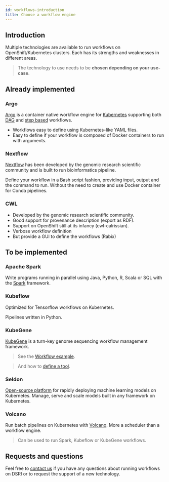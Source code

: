 ```yaml
---
id: workflows-introduction
title: Choose a workflow engine
---
```


## Introduction

Multiple technologies are available to run workflows on OpenShift/Kubernetes clusters. Each has its strengths and weaknesses in different areas.

> The technology to use needs to be **chosen depending on your use-case**.

## Already implemented

### Argo

[Argo](https://argoproj.github.io/argo/) is a container native workflow engine for [Kubernetes](https://kubernetes.io/) supporting both [DAG](https://argoproj.github.io/docs/argo/examples/readme.html#dag) and [step based](https://argoproj.github.io/docs/argo/examples/readme.html#steps) workflows.

* Workflows easy to define using Kubernetes-like YAML files.
* Easy to define if your workflow is composed of Docker containers to run with arguments.

### Nextflow

[Nextflow](https://www.nextflow.io/) has been developed by the genomic research scientific community and is built to run bioinformatics pipeline.

Define your workflow in a Bash script fashion, providing input, output and the command to run. Without the need to create and use Docker container for Conda pipelines.

### CWL

* Developed by the genomic research scientific community.
* Good support for provenance description (export as RDF).
* Support on OpenShift still at its infancy (cwl-calrissian).
* Verbose workflow definition
* But provide a GUI to define the workflows (Rabix)

## To be implemented

### Apache Spark

Write programs running in parallel using Java, Python, R, Scala or SQL with the [Spark](https://spark.apache.org/) framework.

### Kubeflow

Optimized for Tensorflow workflows on Kubernetes.

Pipelines written in Python.

### KubeGene

[KubeGene](https://kubegene.io/) is a turn-key genome sequencing workflow management framework.

> See the [Workflow example](https://github.com/kubegene/kubegene/blob/master/example/simple-sample/simple-sample.yaml).

> And how to [define a tool](https://kubegene.io/docs/guides/tool/).

### Seldon

[Open-source platform](https://www.seldon.io/tech/) for rapidly deploying machine learning models on Kubernetes. Manage, serve and scale models built in any framework on Kubernetes.

### Volcano

Run batch pipelines on Kubernetes with [Volcano](https://volcano.sh/). More a scheduler than a workflow engine. 

> Can be used to run Spark, Kubeflow or KubeGene workflows.

## Requests and questions

Feel free to [contact us](/dsri-documentation/help) if you have any questions about running workflows on DSRI or to request the support of a new technology.